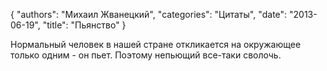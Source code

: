 {
   "authors": "Михаил Жванецкий",
   "categories": "Цитаты",
   "date": "2013-06-19",
   "title": "Пьянство"
}

Нормальный человек в нашей стране откликается на окружающее только одним - он пьет. Поэтому непьющий все-таки сволочь.
